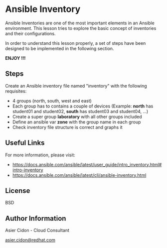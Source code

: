 # Ansible Inventory

Ansible Inventories are one of the most important elements in an Ansible environment. This lesson tries to explore the basic concept of inventories and their configurations.

In order to understand this lesson properly, a set of steps have been designed to be implemented in the following section.

**ENJOY !!!**

## Steps 

Create an Ansible inventory file named "inventory" with the following requisites:

-   4 groups (north, south, west and east)
-   Each group has to contains a couple of devices (Example: **north** has student01 and student02, **south** has student03 and student04, ...)
-   Create a super group **laboratory** with all other groups included
-   Define an ansible var **zone** with the group name in each group
-   Check inventory file structure is correct and graphs it 

## Useful Links

For more information, please visit:

-   https://docs.ansible.com/ansible/latest/user_guide/intro_inventory.html#intro-inventory
-   https://docs.ansible.com/ansible/latest/cli/ansible-inventory.html

License
-------

BSD

Author Information
------------------

 Asier Cidon - Cloud Consultant

 asier.cidon@redhat.com
 